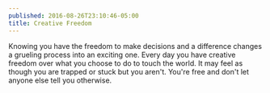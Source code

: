 ```yaml
---
published: 2016-08-26T23:10:46-05:00
title: Creative Freedom
---
```

Knowing you have the freedom to make decisions and a difference changes a grueling process into an exciting one. Every day you have creative freedom over what you choose to do to touch the world. It may feel as though you are trapped or stuck but you aren't. You're free and don't let anyone else tell you otherwise.